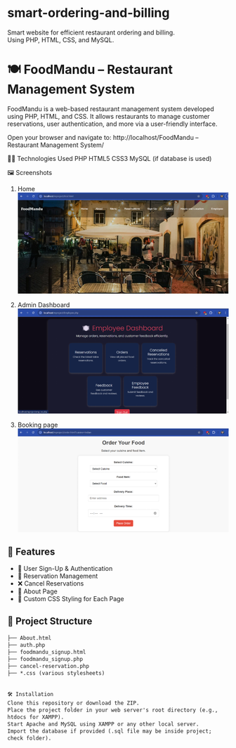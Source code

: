 # smart-ordering-and-billing

Smart website for efficient restaurant ordering and billing.
<br>
Using PHP, HTML, CSS, and MySQL.

# 🍽️ FoodMandu – Restaurant Management System

FoodMandu is a web-based restaurant management system developed using PHP, HTML, and CSS. It allows restaurants to manage customer reservations, user authentication, and more via a user-friendly interface.

Open your browser and navigate to:
http://localhost/FoodMandu – Restaurant Management System/


🧑‍💻 Technologies Used
PHP
HTML5
CSS3
MySQL (if database is used)



🖼️ Screenshots
1. Home
   ![alt text](image.png)

2. Admin Dashboard
   ![alt text](image-1.png)

3. Booking page
   ![alt text](image-2.png)



## 🌟 Features

- 🔐 User Sign-Up & Authentication
- 📅 Reservation Management
- ❌ Cancel Reservations
- 📄 About Page
- 🎨 Custom CSS Styling for Each Page

## 📁 Project Structure

```plaintext
├── About.html
├── auth.php
├── foodmandu_signup.html
├── foodmandu_signup.php
├── cancel-reservation.php
├── *.css (various stylesheets)


🛠️ Installation
Clone this repository or download the ZIP.
Place the project folder in your web server's root directory (e.g., htdocs for XAMPP).
Start Apache and MySQL using XAMPP or any other local server.
Import the database if provided (.sql file may be inside project; check folder).



